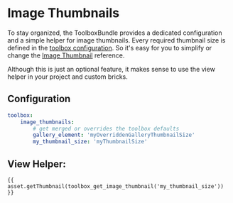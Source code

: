 # Image Thumbnails

To stay organized, the ToolboxBundle provides a dedicated configuration and a simple helper for image thumbnails.
Every required thumbnail size is defined in the [toolbox configuration](https://github.com/dachcom-digital/pimcore-toolbox/blob/master/config/pimcore/image_thumbnails.yaml).
So it's easy for you to simplify or change the [Image Thumbnail](https://www.pimcore.org/docs/5.0.0/Assets/Working_with_Thumbnails/Image_Thumbnails.html) reference. 

Although this is just an optional feature, it makes sense to use the view helper in your project and custom bricks.

## Configuration

```yaml
toolbox:
    image_thumbnails:
        # get merged or overrides the toolbox defaults
        gallery_element: 'myOverriddenGalleryThumbnailSize'
        my_thumbnail_size: 'myThumbnailSize'
```

## View Helper:

```twig
{{ asset.getThumbnail(toolbox_get_image_thumbnail('my_thumbnail_size')) }}
```